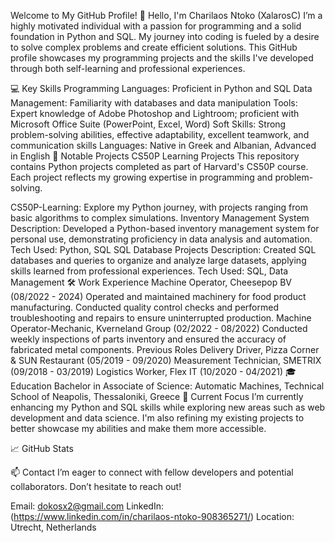 Welcome to My GitHub Profile! 🌟
Hello, I'm Charilaos Ntoko (XalarosC)
I’m a highly motivated individual with a passion for programming and a solid foundation in Python and SQL. My journey into coding is fueled by a desire to solve complex problems and create efficient solutions. This GitHub profile showcases my programming projects and the skills I've developed through both self-learning and professional experiences.

💻 Key Skills
Programming Languages: Proficient in Python and SQL
Data Management: Familiarity with databases and data manipulation
Tools: Expert knowledge of Adobe Photoshop and Lightroom; proficient with Microsoft Office Suite (PowerPoint, Excel, Word)
Soft Skills: Strong problem-solving abilities, effective adaptability, excellent teamwork, and communication skills
Languages: Native in Greek and Albanian, Advanced in English
📂 Notable Projects
CS50P Learning Projects
This repository contains Python projects completed as part of Harvard's CS50P course. Each project reflects my growing expertise in programming and problem-solving.

CS50P-Learning: Explore my Python journey, with projects ranging from basic algorithms to complex simulations.
Inventory Management System
Description: Developed a Python-based inventory management system for personal use, demonstrating proficiency in data analysis and automation.
Tech Used: Python, SQL
SQL Database Projects
Description: Created SQL databases and queries to organize and analyze large datasets, applying skills learned from professional experiences.
Tech Used: SQL, Data Management
🛠️ Work Experience
Machine Operator, Cheesepop BV (08/2022 - 2024)
Operated and maintained machinery for food product manufacturing.
Conducted quality control checks and performed troubleshooting and repairs to ensure uninterrupted production.
Machine Operator-Mechanic, Kverneland Group (02/2022 - 08/2022)
Conducted weekly inspections of parts inventory and ensured the accuracy of fabricated metal components.
Previous Roles
Delivery Driver, Pizza Corner & SUN Restaurant (05/2019 - 09/2020)
Measurement Technician, SMETRIX (09/2018 - 03/2019)
Logistics Worker, Flex IT (10/2020 - 04/2021)
🎓 Education
Bachelor in Associate of Science: Automatic Machines, Technical School of Neapolis, Thessaloniki, Greece
🌱 Current Focus
I’m currently enhancing my Python and SQL skills while exploring new areas such as web development and data science. I'm also refining my existing projects to better showcase my abilities and make them more accessible.

📈 GitHub Stats

📫 Contact
I’m eager to connect with fellow developers and potential collaborators. Don’t hesitate to reach out!

Email: dokosx2@gmail.com
LinkedIn: (https://www.linkedin.com/in/charilaos-ntoko-908365271/)
Location: Utrecht, Netherlands
